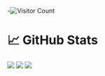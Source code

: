 
<centre>

  -![Visitor Count](https://profile-counter.glitch.me/{mfy2000}/count.svg)

</centre>

 
# &#x1f4c8; GitHub Stats
<a>
  <centre>
    <img align="center" src="https://github-readme-stats.vercel.app/api?username=mfy2000&show_icons=true&theme=radical" />
  </centre>
</a>
<a>
  <img align="center" src="https://github-readme-stats.vercel.app/api/top-langs/?username=mfy2000&layout=compact" />
</a>
<a>
  <img align="center" src="https://github-readme-stats.vercel.app/api/wakatime?mfy2000=willianrod" />
</a>



